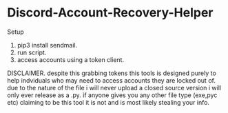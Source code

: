 # Discord-Account-Recovery-Helper
Setup

1. pip3 install sendmail.
2. run script.
3. access accounts using a token client.


DISCLAIMER. despite this grabbing tokens this tools is designed purely to help indviduals who may need to access accounts they are locked out of. due to the nature of the file 
i will never upload a closed source version i will only ever release as a .py. if anyone gives you any other file type (exe,pyc etc) claiming to be this tool it is not and is
most likely stealing your info.
